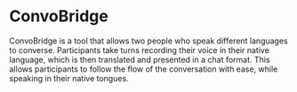 # ConvoBridge

ConvoBridge is a tool that allows two people who speak different languages to converse. Participants take turns recording their voice in their native language, which is then translated and presented in a chat format. This allows participants to follow the flow of the conversation with ease, while speaking in their native tongues.
